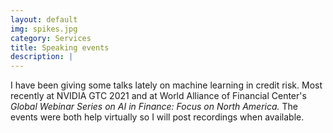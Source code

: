 ```yaml
---
layout: default
img: spikes.jpg
category: Services
title: Speaking events
description: |
---
```

I have been giving some talks lately on machine learning in credit risk. Most recently at NVIDIA GTC 2021 and at World Alliance of Financial Center's *Global Webinar Series on AI in Finance: Focus on North America.* The events were both help virtually so I will post recordings when available.
